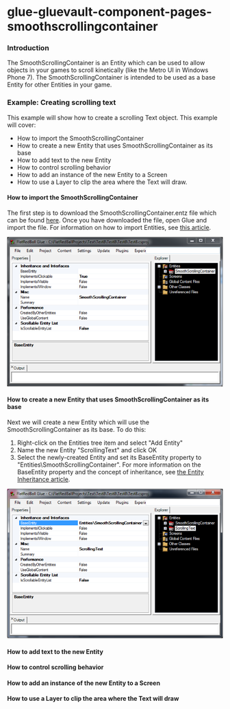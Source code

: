 # glue-gluevault-component-pages-smoothscrollingcontainer

### Introduction

The SmoothScrollingContainer is an Entity which can be used to allow objects in your games to scroll kinetically (like the Metro UI in Windows Phone 7). The SmoothScrollingContainer is intended to be used as a base Entity for other Entities in your game.

### Example: Creating scrolling text

This example will show how to create a scrolling Text object. This example will cover:

* How to import the SmoothScrollingContainer
* How to create a new Entity that uses SmoothScrollingContainer as its base
* How to add text to the new Entity
* How to control scrolling behavior
* How to add an instance of the new Entity to a Screen
* How to use a Layer to clip the area where the Text will draw.

#### How to import the SmoothScrollingContainer

The first step is to download the SmoothScrollingContainer.entz file which can be found [here](http://www.gluevault.com/entity/42-smooth-scrolling-container). Once you have downloaded the file, open Glue and import the file. For information on how to import Entities, see [this article](../frb/docs/index.php).

![SmoothScrollingInWiki.PNG](../media/migrated_media-SmoothScrollingInWiki.PNG)

#### How to create a new Entity that uses SmoothScrollingContainer as its base

Next we will create a new Entity which will use the SmoothScrollingContainer as its base. To do this:

1. Right-click on the Entities tree item and select "Add Entity"
2. Name the new Entity "ScrollingText" and click OK
3. Select the newly-created Entity and set its BaseEntity property to "Entities\SmoothScrollingContainer". For more information on the BaseEntity property and the concept of inheritance, see [the Entity Inheritance article](../frb/docs/index.php).

![SmoothScrollingAsBase.PNG](../media/migrated_media-SmoothScrollingAsBase.PNG)

#### How to add text to the new Entity

#### How to control scrolling behavior

#### How to add an instance of the new Entity to a Screen

#### How to use a Layer to clip the area where the Text will draw
